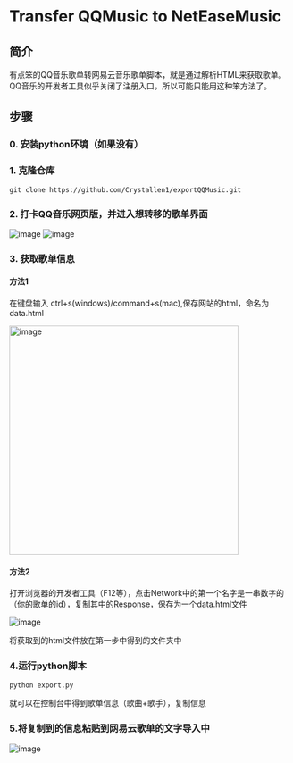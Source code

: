 # Transfer QQMusic to NetEaseMusic


## 简介
有点笨的QQ音乐歌单转网易云音乐歌单脚本，就是通过解析HTML来获取歌单。QQ音乐的开发者工具似乎关闭了注册入口，所以可能只能用这种笨方法了。

## 步骤
### 0. 安装python环境（如果没有）

### 1. 克隆仓库
``` 
git clone https://github.com/Crystallen1/exportQQMusic.git
```
### 2. 打卡QQ音乐网页版，并进入想转移的歌单界面
![image](https://github.com/user-attachments/assets/6933021f-0986-4206-93ae-7e48192013de)
![image](https://github.com/user-attachments/assets/ffdc32fd-d990-4beb-b3c2-6026445f6077)


### 3. 获取歌单信息

#### 方法1

在键盘输入 ctrl+s(windows)/command+s(mac),保存网站的html，命名为data.html

<img width="410" alt="image" src="https://github.com/user-attachments/assets/d66257be-5103-4b52-86e1-cc2cc912ad7c" />

#### 方法2

打开浏览器的开发者工具（F12等），点击Network中的第一个名字是一串数字的（你的歌单的id），复制其中的Response，保存为一个data.html文件

![image](https://github.com/user-attachments/assets/0c6098d8-df21-44fd-9112-e4b50ac2f628)


将获取到的html文件放在第一步中得到的文件夹中


### 4.运行python脚本

```python
python export.py
```

就可以在控制台中得到歌单信息（歌曲+歌手），复制信息

### 5.将复制到的信息粘贴到网易云歌单的文字导入中
![image](https://github.com/user-attachments/assets/2e699a0f-f064-4875-90b8-ba4abb0c2ebf)

